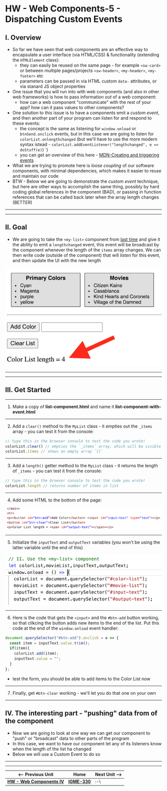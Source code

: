 # HW - Web Components-5 - Dispatching Custom Events

## I. Overview

- So far we have seen that web components are an effective way to encapsulate a user interface (via HTML/CSS) & functionality (extending the `HTMLElement` class):
  - they can easily be reused on the same page - for example `<sw-card>` or between multiple pages/projects `<sw-header>`, `<my-header>`, `<my-footer>` etc
  - parameters can be passed in via HTML custom `data-` attributes, or via stanard JS object properties
- One issue that you will run into with web components (and also in other web frameworks) is how to pass information *out* of a web component:
  - how can a web component "communicate" with the rest of your app? how can it pass values to other components?
- One solution to this issue is to have a components emit a *custom event*, and then another part of your program can listen for and respond to these events:
  - the concept is the same as listening for `window.onload` or `btnSend.onclick` events, but in this case we are going to listen for `colorList.onlengthchanged` (but we'll have to use the more modern syntax istead - `colorList.addEventListener("lengthchanged", e => doStuff(e)`)
`)
  - you can get an overview of this here - [MDN-Creating and triggering events](https://developer.mozilla.org/en-US/docs/Web/Events/Creating_and_triggering_events)
- What we are trying to promote here is *loose coupling* of our software components, with minimal dependencies, which makes it easier to reuse and maintain our code
- BTW - Below we are going to demonstrate the *custom event* technique, but here are other ways to accomplish the same thing, possibly by hard coding global references in the component (BAD), or passing in function references that can be called back later when the array length changes (BETTER)

<hr><hr>

## II. Goal

- We are going to take the `<my-list>` component from [last time](HW-wc-4.md) and give it the ability to emit a `lengthchanged` event, this event will be broadcast by the component whenever the length of the `items` array changes. We can then write code (outside of the component) that will *listen* for this event, and then update the UI with the new length

![screenshot](_images/_wc/HW-wc-12.png)

<hr><hr>

## III. Get Started

<hr>

1) Make a copy of **list-component.html** and name it **list-component-with-event.html**

<hr>

2) Add a `clear()` method to the `MyList` class - it empties out the `_items` array - you can test it from the console:

```js
// type this in the browser console to test the code you wrote!
colorList.clear() // empties the `_items` array, which will be visible on the page
colorList.items // shows an empty array `[]`
```

<hr>

3) Add a `length()` getter method to the `MyList` class - it returns the length of `_items` - you can test it from the console:

```js
// type this in the browser console to test the code you wrote!
colorList.length // returns number of items in list
```

<hr>

4) Add some HTML to the bottom of the page:

![screenshot](_images/_wc/HW-wc-13.png)

<hr>

5) Initialize the `inputText` and `outputText` variables (you won't be using the latter variable until the end of this)

![screenshot](_images/_wc/HW-wc-14.png)

<hr>

6) Here is the code that gets the `<input>` and the `#btn-add` button working, so that clikcing the button adds new items to the end of the list. Put this code at the end of the `window.onload` event handler:

```js
document.querySelector("#btn-add").onclick = e => {
  const item = inputText.value.trim();
  if(item){
    colorList.add(item);
    inputText.value = "";
  }
};
```

- test the form, you should be able to add items to the Color List now

<hr>

7) Finally, get `#btn-clear` working - we'll let you do that one on your own

<hr>

## IV. The interesting part - "pushing" data from of the component

- Now we are going to look at one way we can get our component to "push" or "broadcast" data to other parts of the program
- In this case, we want to have our component let any of its listeners know when the length of the list ha changed
- Below we will use a Custom Event to do so


<hr><hr>

| <-- Previous Unit | Home | Next Unit -->
| --- | --- | --- 
|  [**HW - Web Components IV**](HW-wc-4.md)  |  [**IGME-330**](../README.md) | :-\

